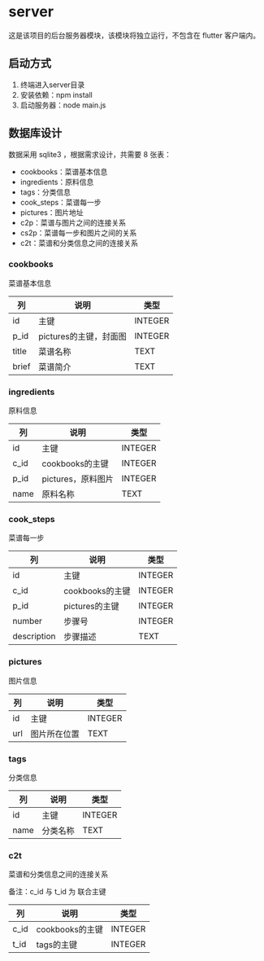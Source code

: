 # server

这是该项目的后台服务器模块，该模块将独立运行，不包含在 flutter 客户端内。

## 启动方式

1. 终端进入server目录
2. 安装依赖：npm install
3. 启动服务器：node main.js

## 数据库设计

数据采用 sqlite3 ，根据需求设计，共需要 8 张表：

- cookbooks：菜谱基本信息
- ingredients：原料信息
- tags：分类信息
- cook_steps：菜谱每一步
- pictures：图片地址
- c2p：菜谱与图片之间的连接关系
- cs2p：菜谱每一步和图片之间的关系
- c2t：菜谱和分类信息之间的连接关系

### cookbooks

菜谱基本信息

|列|说明|类型|
| -------- | --------- | ---------- |
|id|主键|INTEGER|
|p_id|pictures的主键，封面图|INTEGER|
|title|菜谱名称|TEXT|
|brief|菜谱简介|TEXT|

### ingredients

原料信息

|列|说明|类型|
| -------- | --------- | ---------- |
|id|主键|INTEGER|
|c_id|cookbooks的主键|INTEGER|
|p_id|pictures，原料图片|INTEGER|
|name|原料名称|TEXT|

### cook_steps

菜谱每一步

|列|说明|类型|
| -------- | --------- | ---------- |
|id|主键|INTEGER|
|c_id|cookbooks的主键|INTEGER|
|p_id|pictures的主键|INTEGER|
|number|步骤号|INTEGER|
|description|步骤描述|TEXT|

### pictures

图片信息

|列|说明|类型|
| -------- | --------- | ---------- |
|id|主键|INTEGER|
|url|图片所在位置|TEXT|

### tags

分类信息

|列|说明|类型|
| -------- | --------- | ---------- |
|id|主键|INTEGER|
|name|分类名称|TEXT|

### c2t

菜谱和分类信息之间的连接关系

备注：c_id 与 t_id 为 联合主键

|列|说明|类型|
| -------- | --------- | ---------- |
|c_id|cookbooks的主键|INTEGER|
|t_id|tags的主键|INTEGER|

